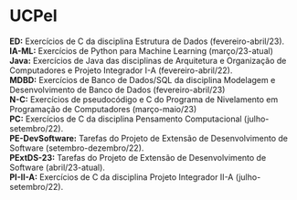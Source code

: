 <h1>UCPel</h1>
<b>ED:</b> Exercícios de C da disciplina Estrutura de Dados (fevereiro-abril/23).</br>
<b>IA-ML:</b> Exercícios de Python para Machine Learning (março/23-atual)</br>
<b>Java:</b> Exercícios de Java das disciplinas de Arquitetura e Organização de Computadores e Projeto Integrador I-A (fevereiro-abril/22).</br>
<b>MDBD:</b> Exercícios de Banco de Dados/SQL da disciplina Modelagem e Desenvolvimento de Banco de Dados (fevereiro-abril/23)</br>
<b>N-C:</b> Exercícios de pseudocódigo e C do Programa de Nivelamento em Programação de Computadores (março-maio/23)</br>
<b>PC:</b> Exercícios de C da disciplina Pensamento Computacional (julho-setembro/22).</br>
<b>PE-DevSoftware:</b> Tarefas do Projeto de Extensão de Desenvolvimento de Software (setembro-dezembro/22).</br>
<b>PExtDS-23:</b> Tarefas do Projeto de Extensão de Desenvolvimento de Software (abril/23-atual).</br>
<b>PI-II-A:</b> Exercícios de C da disciplina Projeto Integrador II-A (julho-setembro/22).</br>
